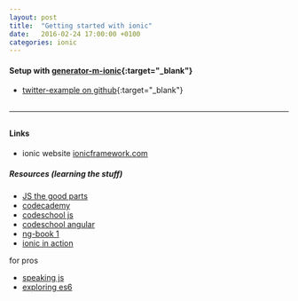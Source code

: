 ```yaml
---
layout: post
title:  "Getting started with ionic"
date:   2016-02-24 17:00:00 +0100
categories: ionic
---
```


#### Setup with [generator-m-ionic](https://github.com/mwaylabs/generator-m-ionic){:target="_blank"}

- [twitter-example on github](https://github.com/MathiasTim/html5-app-training/tree/twitter-example){:target="_blank"}

<hr style="margin: 30px 0;">

#### Links

- ionic website [ionicframework.com](http://ionicframework.com/)

##### Resources (learning the stuff)
 
- [JS the good parts](http://www.amazon.de/JavaScript-Parts-Working-Shallow-Grain/dp/0596517742)
- [codecademy](https://www.codecademy.com/learn/javascript)
- [codeschool js](https://www.codeschool.com/learn/javascript)
- [codeschool angular](http://campus.codeschool.com/courses/shaping-up-with-angular-js/intro)
- [ng-book 1](https://www.ng-book.com/)
- [ionic in action](https://www.manning.com/books/ionic-in-action)

for pros

- [speaking js](http://speakingjs.com/es5/)
- [exploring es6](http://exploringjs.com/es6/)
